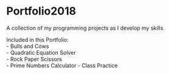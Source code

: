 # Portfolio2018
A collection of my programming projects as I develop my skills

Included in this Portfolio:  
	- Bulls and Cows  
	- Quadratic Equation Solver  
	- Rock Paper Scissors  
	- Prime Numbers Calculator
	- Class Practice